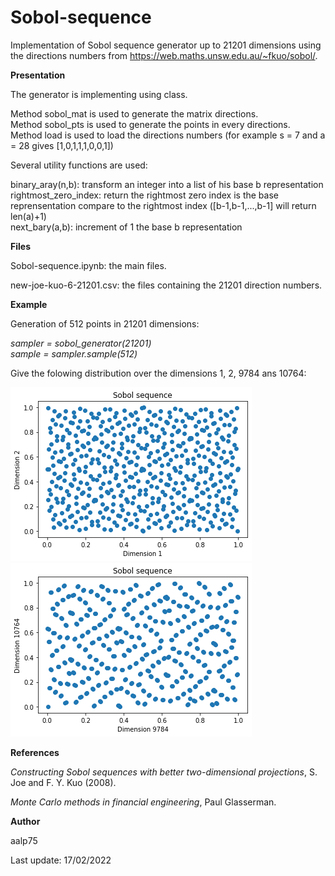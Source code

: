 # Sobol-sequence

Implementation of Sobol sequence generator up to 21201 dimensions using the directions numbers from https://web.maths.unsw.edu.au/~fkuo/sobol/.

**Presentation**

The generator is implementing using class.

Method sobol_mat is used to generate the matrix directions.\
Method sobol_pts is used to generate the points in every directions.\
Method load is used to load the directions numbers (for example s = 7 and a = 28 gives [1,0,1,1,1,0,0,1])

Several utility functions are used:

binary_aray(n,b): transform an integer into a list of his base b representation\
rightmost_zero_index: return the rightmost zero index is the base reprensentation compare to the rightmost index ([b-1,b-1,...,b-1] will return len(a)+1)\
next_bary(a,b): increment of 1 the base b representation


**Files**

Sobol-sequence.ipynb: the main files.

new-joe-kuo-6-21201.csv: the files containing the 21201 direction numbers.

**Example**

Generation of 512 points in 21201 dimensions:

*sampler = sobol_generator(21201)*\
*sample = sampler.sample(512)*

Give the folowing distribution over the dimensions 1, 2, 9784 ans 10764:

![This is an image](https://github.com/aalp75/Sobol-sequence/blob/main/dim1-dim2.png) ![This is an image](https://github.com/aalp75/Sobol-sequence/blob/main/dim9784-dim10764.png)


**References**

*Constructing Sobol sequences with better two-dimensional projections*, S. Joe and F. Y. Kuo (2008).

*Monte Carlo methods in financial engineering*, Paul Glasserman.

**Author**

aalp75

Last update: 17/02/2022
